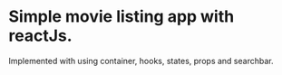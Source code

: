 # Simple movie listing app with reactJs.

Implemented with using container, hooks, states, props and searchbar.
